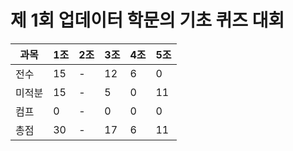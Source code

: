 # 제 1회 업데이터 학문의 기초 퀴즈 대회
|과목|1조|2조|3조|4조|5조|
|---|---|---|---|---|---|
|전수|15|-|12|6|0|
|미적분|15|-|5|0|11|
|컴프|0|-|0|0|0|
|총점|30|-|17|6|11|
